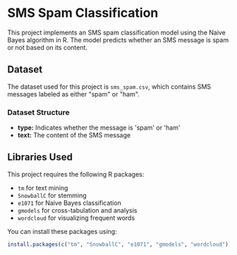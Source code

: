 # SMS Spam Classification

This project implements an SMS spam classification model using the Naive Bayes algorithm in R. The model predicts whether an SMS message is spam or not based on its content.

## Dataset

The dataset used for this project is `sms_spam.csv`, which contains SMS messages labeled as either "spam" or "ham". 

### Dataset Structure
- **type:** Indicates whether the message is 'spam' or 'ham'
- **text:** The content of the SMS message

## Libraries Used

This project requires the following R packages:
- `tm` for text mining
- `SnowballC` for stemming
- `e1071` for Naive Bayes classification
- `gmodels` for cross-tabulation and analysis
- `wordcloud` for visualizing frequent words

You can install these packages using:

```R
install.packages(c("tm", "SnowballC", "e1071", "gmodels", "wordcloud"))
